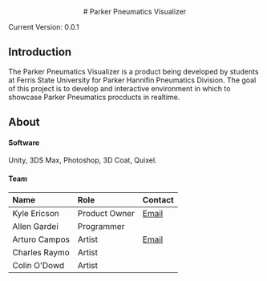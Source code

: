 <p style="text-align: center;"> # Parker Pneumatics Visualizer </p>
Current Version: 0.0.1

## Introduction
The Parker Pneumatics Visualizer is a product being developed by students at Ferris State University for Parker Hannifin Pneumatics Division. The goal of this project is to develop and interactive environment in which to showcase Parker Pneumatics procducts in realtime.

## About

#### Software
Unity, 3DS Max, Photoshop, 3D Coat, Quixel.

#### Team
|Name|Role|Contact|
|:---|:---|:---|
|Kyle Ericson|Product Owner|[Email](kyle.ericson1@gmail.com)|
|Allen Gardei|Programmer||
|Arturo Campos|Artist|[Email](ajflaco@gmail.com)|
|Charles Raymo|Artist||
|Colin O'Dowd|Artist||
